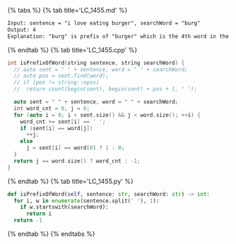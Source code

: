 {% tabs %}
{% tab title='LC_1455.md' %}

```txt
Input: sentence = "i love eating burger", searchWord = "burg"
Output: 4
Explanation: "burg" is prefix of "burger" which is the 4th word in the sentence.
```

{% endtab %}
{% tab title='LC_1455.cpp' %}

```cpp
int isPrefixOfWord(string sentence, string searchWord) {
  // auto sent = " " + sentence, word = " " + searchWord;
  // auto pos = sent.find(word);
  // if (pos != string::npos)
  //  return count(begin(sent), begin(sent) + pos + 1, ' ');

  auto sent = " " + sentence, word = " " + searchWord;
  int word_cnt = 0, j = 0;
  for (auto i = 0; i < sent.size() && j < word.size(); ++i) {
    word_cnt += sent[i] == ' ';
    if (sent[i] == word[j])
      ++j;
    else
      j = sent[i] == word[0] ? 1 : 0;
  }
  return j == word.size() ? word_cnt : -1;
}
```

{% endtab %}
{% tab title='LC_1455.py' %}

```py
def isPrefixOfWord(self, sentence: str, searchWord: str) -> int:
  for i, w in enumerate(sentence.split(' '), 1):
    if w.startswith(searchWord):
      return i
  return -1
```

{% endtab %}
{% endtabs %}